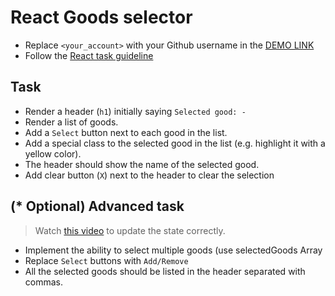 # React Goods selector
- Replace `<your_account>` with your Github username in the [DEMO LINK](https://putsan.github.io/react_goods-selector/)
- Follow the [React task guideline](https://github.com/mate-academy/react_task-guideline#react-tasks-guideline)

## Task
- Render a header (`h1`) initially saying `Selected good: -`
- Render a list of goods.
- Add a `Select` button next to each good in the list.
- Add a special class to the selected good  in the list (e.g. highlight it with a yellow color).
- The header should show the name of the selected good.
- Add clear button (`X`) next to the header to clear the selection

## (* Optional) Advanced task
> Watch [this video](https://youtu.be/zMe2Qq-ThpM) to update the state correctly.

- Implement the ability to select multiple goods (use selectedGoods Array
- Replace `Select` buttons with `Add/Remove`
- All the selected goods should be listed in the header separated with commas.
